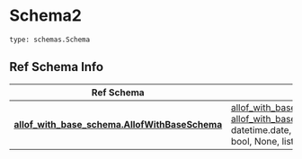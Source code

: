 # Schema2
```
type: schemas.Schema
```

## Ref Schema Info
Ref Schema | Input Type | Output Type
---------- | ---------- | -----------
[**allof_with_base_schema.AllofWithBaseSchema**](../../../../../../../../components/schema/allof_with_base_schema.md) | [allof_with_base_schema.AllofWithBaseSchemaDictInput](../../../../../../../../components/schema/allof_with_base_schema.md#allofwithbaseschemadictinput), [allof_with_base_schema.AllofWithBaseSchemaDict](../../../../../../../../components/schema/allof_with_base_schema.md#allofwithbaseschemadict), str, datetime.date, datetime.datetime, uuid.UUID, int, float, bool, None, list, tuple, bytes, io.FileIO, io.BufferedReader | [allof_with_base_schema.AllofWithBaseSchemaDict](../../../../../../../../components/schema/allof_with_base_schema.md#allofwithbaseschemadict), str, float, int, bool, None, tuple, bytes, io.FileIO
